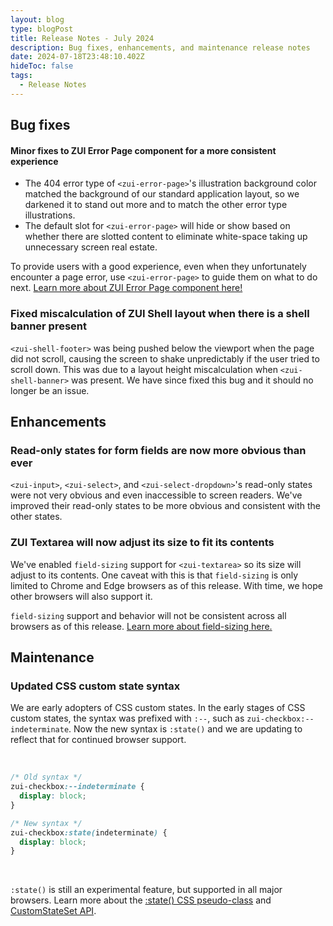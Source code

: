 ```yaml
---
layout: blog
type: blogPost
title: Release Notes - July 2024
description: Bug fixes, enhancements, and maintenance release notes
date: 2024-07-18T23:48:10.402Z
hideToc: false
tags:
  - Release Notes
---
```

## Bug fixes

#### Minor fixes to ZUI Error Page component for a more consistent experience

* The 404 error type of `<zui-error-page>`'s illustration background color matched the background of our standard application layout, so we darkened it to stand out more and to match the other error type illustrations.
* The default slot for `<zui-error-page>` will hide or show based on whether there are slotted content to eliminate white-space taking up unnecessary screen real estate.

<docs-note>To provide users with a good experience, even when they unfortunately encounter a page error, use `<zui-error-page>` to guide them on what to do next. [Learn more about ZUI Error Page component here!](/design-system/components/error-pages/)</docs-note>

<docs-spacer size="small"></docs-spacer>

### Fixed miscalculation of ZUI Shell layout when there is a shell banner present

`<zui-shell-footer>` was being pushed below the viewport when the page did not scroll, causing the screen to shake unpredictably if the user tried to scroll down. This was due to a layout height miscalculation when `<zui-shell-banner>` was present. We have since fixed this bug and it should no longer be an issue.

<docs-spacer></docs-spacer>

## Enhancements

### Read-only states for form fields are now more obvious than ever

`<zui-input>`, `<zui-select>`, and `<zui-select-dropdown>`'s read-only states were not very obvious and even inaccessible to screen readers. We've improved their read-only states to be more obvious and consistent with the other states.

<docs-spacer size="small"></docs-spacer>

### ZUI Textarea will now adjust its size to fit its contents

We've enabled `field-sizing` support for `<zui-textarea>` so its size will adjust to its contents. One caveat with this is that `field-sizing` is only limited to Chrome and Edge browsers as of this release. With time, we hope other browsers will also support it.

<docs-note>`field-sizing` support and behavior will not be consistent across all browsers as of this release. [Learn more about field-sizing here.](https://developer.mozilla.org/en-US/docs/Web/CSS/field-sizing)</docs-note>

<docs-spacer></docs-spacer>

## Maintenance

### Updated CSS custom state syntax

We are early adopters of CSS custom states. In the early stages of CSS custom states, the syntax was prefixed with `:--`, such as `zui-checkbox:--indeterminate`. Now the new syntax is `:state()` and we are updating to reflect that for continued browser support.

<br>

```css
/* Old syntax */
zui-checkbox:--indeterminate {
  display: block;
}

/* New syntax */
zui-checkbox:state(indeterminate) {
  display: block;
}
```

<br>

<docs-note>`:state()` is still an experimental feature, but supported in all major browsers. Learn more about the [:state() CSS pseudo-class](https://developer.mozilla.org/en-US/docs/Web/CSS/:state) and [CustomStateSet API](https://developer.mozilla.org/en-US/docs/Web/API/CustomStateSet).</docs-note>